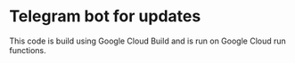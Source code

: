 # Telegram bot for updates

This code is build using Google Cloud Build and is run on Google Cloud run functions.


